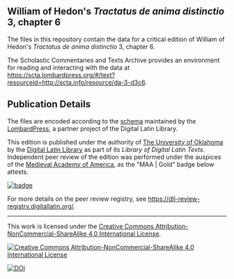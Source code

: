 ## William of Hedon's *Tractatus de anima distinctio* 3, chapter 6

The files in this repository contain the data for a critical edition of William of Hedon's *Tractatus de anima distinctio* 3, chapter 6.

The Scholastic Commentaries and Texts Archive provides an environment for reading and interacting with the data at https://scta.lombardpress.org/#/text?resourceid=http://scta.info/resource/da-3-d3c6.

## Publication Details

The files are encoded according to the [schema](http://lombardpress.org/schema/docs/index) maintained by the [LombardPress](http://lombardpress.org/), a partner project of the Digital Latin Library.

This edition is published under the authority of [The University of Oklahoma](http://www.ou.edu/) by the [Digital Latin Library](https://digitallatin.org) as part of its *Library of Digital Latin Texts*. Independent peer review of the edition was performed under the auspices of the [Medieval Academy of America](https://www.medievalacademy.org/), as the "MAA | Gold" badge below attests.

[![badge](https://dll-review-registry.digitallatin.org/maa-badge.svg)](https://dll-review-registry.digitallatin.org/reviews/51dd6204-82ee-4891-9f9a-8be5cbabba16.html)

For more details on the peer review registry, see <https://dll-review-registry.digitallatin.org/>.

---
This work is licensed under the [Creative Commons Attribution-NonCommercial-ShareAlike 4.0 International License](http://creativecommons.org/licenses/by-nc-sa/4.0/).

[![Creative Commons Attribution-NonCommercial-ShareAlike 4.0 International License](https://i.creativecommons.org/l/by-nc-sa/4.0/88x31.png)](http://creativecommons.org/licenses/by-nc-sa/4.0/)

[![DOI](https://zenodo.org/badge/224249098.svg)](https://zenodo.org/badge/latestdoi/224249098)

